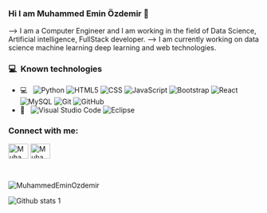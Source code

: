### Hi I am Muhammed Emin Özdemir 👋


--> I am a Computer Engineer and  I am working in the field of Data Science, Artificial intelligence, FullStack developer.
--> I am currently working on data science machine learning deep learning and web technologies.


<h3> 💻 &nbsp;Known technologies</h3>

- 💻 &nbsp;
  ![Python](https://img.shields.io/badge/-Python-333333?style=flat&logo=python)
  ![HTML5](https://img.shields.io/badge/-HTML5-333333?style=flat&logo=HTML5)
  ![CSS](https://img.shields.io/badge/-CSS-333333?style=flat&logo=CSS3&logoColor=1572B6)
  ![JavaScript](https://img.shields.io/badge/-JavaScript-333333?style=flat&logo=javascript)
  ![Bootstrap](https://img.shields.io/badge/-Bootstrap-333333?style=flat&logo=bootstrap&logoColor=563D7C)
  ![React](https://img.shields.io/badge/-React-333333?style=flat&logo=react)
  ![MySQL](https://img.shields.io/badge/-MySQL-333333?style=flat&logo=mysql)
  ![Git](https://img.shields.io/badge/-Git-333333?style=flat&logo=git)
  ![GitHub](https://img.shields.io/badge/-GitHub-333333?style=flat&logo=github)
- 🔧 &nbsp;
  ![Visual Studio Code](https://img.shields.io/badge/-Visual%20Studio%20Code-333333?style=flat&logo=visual-studio-code&logoColor=007ACC)
  ![Eclipse](https://img.shields.io/badge/-Eclipse-333333?style=flat&logo=eclipse-ide&logoColor=2C2255)
  
  

<h3 align="left">Connect with me:</h3>
<p align="left">
<a href="https://www.linkedin.com/in/muhammedemin0zdemir/" target="blank"><img align="center" src="https://raw.githubusercontent.com/rahuldkjain/github-profile-readme-generator/master/src/images/icons/Social/linked-in-alt.svg" alt="MuhammedEminOzdemir" height="30" width="40" /></a>
<a href="https://www.instagram.com/muhammet0zdemirr/" target="blank"><img align="center" src="https://raw.githubusercontent.com/rahuldkjain/github-profile-readme-generator/master/src/images/icons/Social/instagram.svg" alt="MuhammedEminOzdemir" height="30" width="40" /></a>
</p>
<br>

<p><img align="center" src="https://github-readme-stats.vercel.app/api/top-langs?username=MuhammedEminOzdemir&show_icons=true&locale=tr&layout=compact" alt="MuhammedEminOzdemir" /></p>


![Github stats 1](https://github-readme-stats.vercel.app/api?username=MuhammedEminOzdemir&show_icons=true&theme=gradient)
